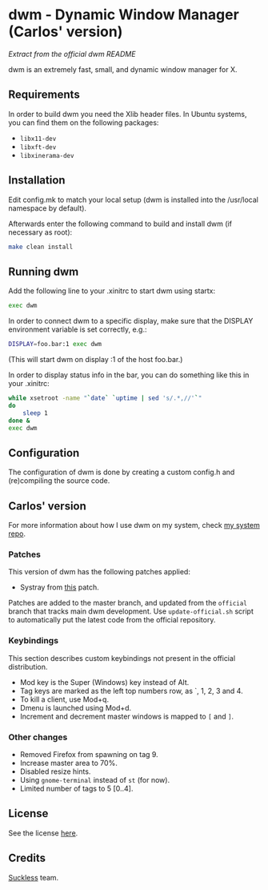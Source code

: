 # dwm - Dynamic Window Manager (Carlos' version)

_Extract from the official dwm README_

dwm is an extremely fast, small, and dynamic window manager for X.


## Requirements

In order to build dwm you need the Xlib header files. In Ubuntu systems, you
can find them on the following packages:
- `libx11-dev`
- `libxft-dev`
- `libxinerama-dev`


## Installation

Edit config.mk to match your local setup (dwm is installed into
the /usr/local namespace by default).

Afterwards enter the following command to build and install dwm (if
necessary as root):

```bash
make clean install
```


## Running dwm

Add the following line to your .xinitrc to start dwm using startx:

```bash
exec dwm
```

In order to connect dwm to a specific display, make sure that
the DISPLAY environment variable is set correctly, e.g.:

```bash
DISPLAY=foo.bar:1 exec dwm
```

(This will start dwm on display :1 of the host foo.bar.)

In order to display status info in the bar, you can do something
like this in your .xinitrc:

```bash
while xsetroot -name "`date` `uptime | sed 's/.*,//'`"
do
    sleep 1
done &
exec dwm
```


## Configuration

The configuration of dwm is done by creating a custom config.h
and (re)compiling the source code.

## Carlos' version

For more information about how I use dwm on my system, check 
[my system repo](https://github.com/CarlosMecha/system/tree/master/wm).

### Patches

This version of dwm has the following patches applied:

* Systray from [this](https://dwm.suckless.org/patches/systray/dwm-systray-20200610-f09418b.diff) patch.

Patches are added to the master branch, and updated from the `official` branch
that tracks main dwm development. Use `update-official.sh` script to automatically
put the latest code from the official repository.

### Keybindings

This section describes custom keybindings not present in the official distribution.

* Mod key is the Super (Windows) key instead of Alt.
* Tag keys are marked as the left top numbers row, as \`, 1, 2, 3 and 4.
* To kill a client, use Mod+q.
* Dmenu is launched using Mod+d.
* Increment and decrement master windows is mapped to `[` and `]`.

### Other changes

* Removed Firefox from spawning on tag 9.
* Increase master area to 70%.
* Disabled resize hints.
* Using `gnome-terminal` instead of `st` (for now).
* Limited number of tags to 5 [0..4].

## License

See the license [here](LICENSE).


## Credits

[Suckless](https://suckless.org/) team.
